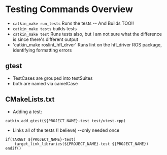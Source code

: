 # Testing Commands Overview
* `catkin_make run_tests` Runs the tests -- And Builds TOO!!
* `catkin_make tests` builds tests
* `catkin_make test` Runs tests also, but I am not sure what the difference is since there's different output
* 'catkin_make roslint_hfl_drver' Runs lint on the hfl_driver ROS package, identifying formatting errors

## gtest 
* TestCases are grouped into testSuites
* both are named via camelCase
## CMakeLists.txt
* Adding a test:
```
catkin_add_gtest(${PROJECT_NAME}-test test/utest.cpp)
```
* Links all of the tests (I believe) --only needed once
```
if(TARGET ${PROJECT_NAME}-test)
    target_link_libraries(${PROJECT_NAME}-test ${PROJECT_NAME})
endif()
```
